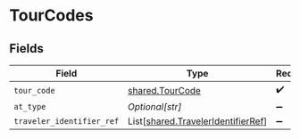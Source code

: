 # TourCodes


## Fields

| Field                                                                              | Type                                                                               | Required                                                                           | Description                                                                        | Example                                                                            |
| ---------------------------------------------------------------------------------- | ---------------------------------------------------------------------------------- | ---------------------------------------------------------------------------------- | ---------------------------------------------------------------------------------- | ---------------------------------------------------------------------------------- |
| `tour_code`                                                                        | [shared.TourCode](../../models/shared/tourcode.md)                                 | :heavy_check_mark:                                                                 | Tour code                                                                          |                                                                                    |
| `at_type`                                                                          | *Optional[str]*                                                                    | :heavy_minus_sign:                                                                 | N/A                                                                                | TourCodes                                                                          |
| `traveler_identifier_ref`                                                          | List[[shared.TravelerIdentifierRef](../../models/shared/traveleridentifierref.md)] | :heavy_minus_sign:                                                                 | N/A                                                                                |                                                                                    |
